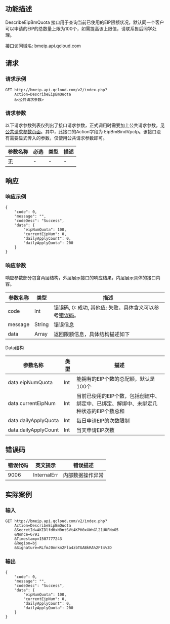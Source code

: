 ## 功能描述
DescribeEipBmQuota 接口用于查询当前已使用的EIP限额状况，默认同一个客户可以申请的EIP的总数量上限为100个，如需提高该上限值，请联系售后同学处理。
 
接口访问域名: bmeip.api.qcloud.com

## 请求
### 请求示例
```
GET http://bmeip.api.qcloud.com/v2/index.php?
	Action=DescribeEipBmQuota
	&<公共请求参数>
```
### 请求参数

以下请求参数列表仅列出了接口请求参数，正式调用时需要加上公共请求参数，见[公共请求参数页面](/document/product/386/6718)。其中，此接口的Action字段为 EipBmBindVpcIp。该接口没有需要显式传入的参数，仅使用公共请求参数即可。

|参数名称|必选|类型|描述|
|-------|----|---|----|
|无|-|-|-|


## 响应
### 响应示例
```
{
    "code": 0,
    "message": "",
    "codeDesc": "Success",
    "data": {
        "eipNumQuota": 100,
        "currentEipNum": 0,
        "dailyApplyCount": 0,
        "dailyApplyQuota": 200
    }
}
```
### 响应参数

响应参数部分包含两层结构，外层展示接口的响应结果，内层展示具体的接口内容。

| 参数名称 | 类型 | 描述 |
|---------|---------|---------|
| code |  Int | 错误码, 0: 成功, 其他值: 失败，具体含义可以参考[错误码](/document/product/386/6725)。 |
| message |   String | 错误信息 |
| data |   Array | 返回限额信息，具体结构描述如下 |

Data结构

|参数名称|类型|描述|
|---|---|---|
| data.eipNumQuota | Int | 能拥有的EIP个数的总配额，默认是100个 | 
| data.currentEipNum | Int | 当前已使用的EIP个数，包括创建中、绑定中、已绑定、解绑中、未绑定几种状态的EIP个数总和| 
| data.dailyApplyQuota | Int | 每日申请EIP的次数限制| 
| data.dailyApplyCount | Int | 当天申请EIP次数|

## 错误码
|错误代码|英文提示|错误描述|
|---|---|---|
|9006|InternalErr|内部数据操作异常|

## 实际案例
 
### 输入
```
GET http://bmeip.api.qcloud.com/v2/index.php?
	Action=DescribeEipBmQuota
	&SecretId=AKIDlfdHxN0ntSVt4KPH0xXWnGl21UUFNoO5
	&Nonce=6791
	&Timestamp=1507777243
	&Region=bj
	&Signature=RLfmJ0mnkm2Fla4zbTGABkRA%2Ft4%3D
```

### 输出
```
{
    "code": 0,
    "message": "",
    "codeDesc": "Success",
    "data": {
        "eipNumQuota": 100,
        "currentEipNum": 0,
        "dailyApplyCount": 0,
        "dailyApplyQuota": 200
    }
}

```

